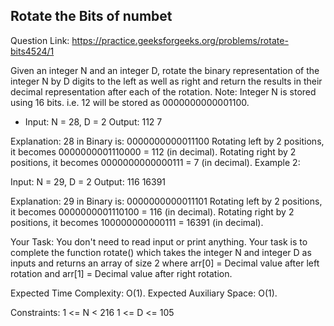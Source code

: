 ## Rotate  the Bits of numbet

Question Link: https://practice.geeksforgeeks.org/problems/rotate-bits4524/1

Given an integer N and an integer D, rotate the binary representation of the integer N by D digits to the left as well as right and return the results in their decimal representation after each of the rotation.
Note: Integer N is stored using 16 bits. i.e. 12 will be stored as 0000000000001100.

- Input:
N = 28, D = 2
Output:
112
7

Explanation: 
28 in Binary is: 0000000000011100
Rotating left by 2 positions, it becomes 0000000001110000 = 112 (in decimal).
Rotating right by 2 positions, it becomes 0000000000000111 = 7 (in decimal).
Example 2:

Input: 
N = 29, D = 2
Output: 
116
16391

Explanation: 
29 in Binary is: 0000000000011101
Rotating left by 2 positions, it becomes 0000000001110100 = 116 (in decimal).
Rotating right by 2 positions, it becomes 100000000000111 = 16391 (in decimal).

Your Task:
You don't need to read input or print anything. Your task is to complete the function rotate() which takes the integer N and integer D as inputs and returns an array of size 2 where arr[0] = Decimal value after left rotation and arr[1] = Decimal value after right rotation.

Expected Time Complexity: O(1).
Expected Auxiliary Space: O(1).

Constraints:
1 <= N <  216
1 <= D <= 105